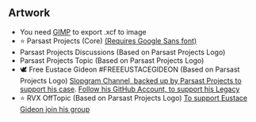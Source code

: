 ## Artwork
- You need [GIMP](https://www.gimp.org/downloads) to export .xcf to image
- ⭐ Parsast Projects (Core) [(Requires Google Sans font)](https://flutter.googlesource.com/gallery-assets/+archive/refs/heads/master/lib/fonts.tar.gz)
- Parsast Projects Discussions (Based on Parsast Projects Logo)
- Parsast Projects Topic (Based on Parsast Projects Logo)
- 🕊️ Free Eustace Gideon #FREEEUSTACEGIDEON (Based on Parsast Projects Logo) [Slopgram Channel, backed up by Parsast Projects to support his case](https://t.me/FreeEustaceGideon). [Follow his GitHub Account, to support his Legacy](https://github.com/Aryan-Chauhan)
- ⭐ RVX OffTopic (Based on Parsast Projects Logo) [To support Eustace Gideon join his group](https://t.me/rvx_offtopic)
